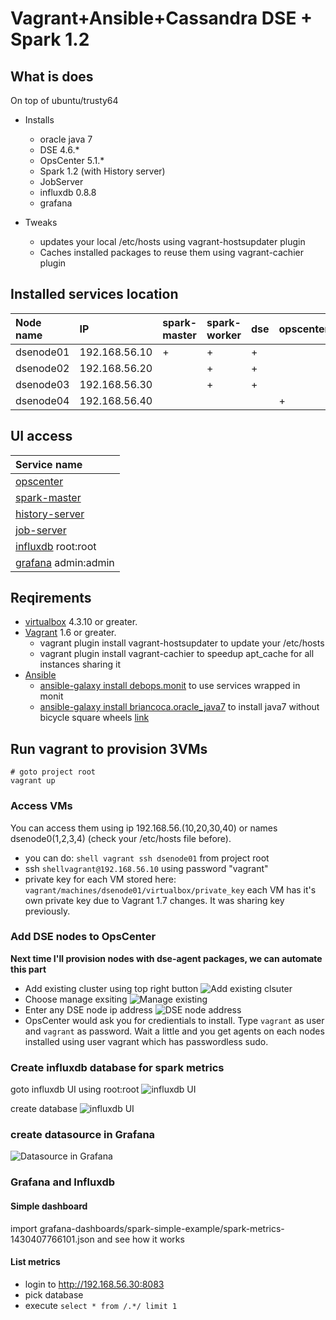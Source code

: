 # Vagrant+Ansible+Cassandra DSE + Spark 1.2

## What is does
On top of ubuntu/trusty64
* Installs 
    *  oracle java 7
    * DSE 4.6.*
    * OpsCenter 5.1.*
    * Spark 1.2 (with History server)
    * JobServer
    * influxdb 0.8.8             
    * grafana

* Tweaks
    * updates your local /etc/hosts using vagrant-hostsupdater plugin
    * Caches installed packages to reuse them using vagrant-cachier plugin

## Installed services location
| Node name      | IP              |spark-master  |spark-worker  | dse  | opscenter|HistoryServer|JobServer    |
|:---------------|:----------------|:-------------|:-------------|:-----|:---------|:------------|:------------|
| dsenode01      | 192.168.56.10   | +            | +            |  +   |          |             |             |
| dsenode02      | 192.168.56.20   |              | +            |  +   |          | +           | +           |
| dsenode03      | 192.168.56.30   |              | +            |  +   |          |             |             |
| dsenode04      | 192.168.56.40   |              |              |      | +        |             |             |

## UI access
|Service name| 
|:-----------| 
| [opscenter](http://dsenode04:8888/)|
| [spark-master](http://dsenode01:18080/)|
| [history-server](http://dsenode02:18080/)|
| [job-server](http://dsenode02:8090/)|
| [influxdb](http://dsenode03:8083) root:root |
| [grafana](http://dsenode03:3000) admin:admin|

## Reqirements
* [virtualbox](https://www.virtualbox.org/) 4.3.10 or greater.
* [Vagrant](https://www.vagrantup.com/) 1.6 or greater.
    * vagrant plugin install vagrant-hostsupdater to update your /etc/hosts
    * vagrant plugin install vagrant-cachier to speedup apt_cache for all instances sharing it
* [Ansible](http://docs.ansible.com/intro_installation.html#latest-releases-via-homebrew-mac-osx)  
    * [ansible-galaxy install debops.monit](https://github.com/debops/ansible-monit) to use services wrapped in monit
    * [ansible-galaxy install briancoca.oracle_java7](https://galaxy.ansible.com/list#/roles/628) to install java7 without bicycle square wheels [link](https://groups.google.com/forum/#!msg/ansible-project/G84khLtAuQo/5shDJMPOjYYJ)

## Run vagrant to provision 3VMs
```shell
# goto project root
vagrant up
```
### Access VMs
You can access them using ip 192.168.56.(10,20,30,40) or names dsenode0(1,2,3,4) (check your /etc/hosts file before).
* you can do: ```shell vagrant ssh dsenode01``` from project root
* ssh ```shellvagrant@192.168.56.10``` using password "vagrant"
* private key for each VM stored here: ```vagrant/machines/dsenode01/virtualbox/private_key``` each VM has it's own private key due to Vagrant 1.7 changes. It was sharing key previously.

### Add DSE nodes to OpsCenter
**Next time I'll provision nodes with dse-agent packages, we can automate this part**
* Add existing cluster using top right button 
![Add existing clsuter](https://github.com/seregasheypak/ansible-vagrant-dse-spark/tree/spark-cloudera/.wiki_resources/01_new_cluster.png?raw=true)
* Choose manage exsiting
![Manage existing](https://github.com/seregasheypak/ansible-vagrant-dse-spark/tree/spark-cloudera/.wiki_resources/02_manage_existing.png?raw=true)
* Enter any DSE node ip address
![DSE node address](https://github.com/seregasheypak/ansible-vagrant-dse-spark/tree/spark-cloudera/.wiki_resources/03_add_cluster.png?raw=true)
* OpsCenter would ask you for credientials to install. Type ```vagrant``` as user and ```vagrant``` as password. Wait a little and you get agents on each nodes installed using user vagrant which has passwordless sudo.

### Create influxdb database for spark metrics
goto influxdb UI using root:root
![influxdb UI](https://github.com/seregasheypak/ansible-vagrant-dse-spark/tree/spark-cloudera/.wiki_resources/influx_01_login.png?raw=true)

create database
![influxdb UI](https://github.com/seregasheypak/ansible-vagrant-dse-spark/tree/spark-cloudera/.wiki_resources/influx_02_create_db.png?raw=true)

### create datasource in Grafana
![Datasource in Grafana](https://github.com/seregasheypak/ansible-vagrant-dse-spark/tree/spark-cloudera/.wiki_resources/grafana_01_create_db.png)

### Grafana and Influxdb
#### Simple dashboard
import grafana-dashboards/spark-simple-example/spark-metrics-1430407766101.json and see how it works

#### List metrics
* login to http://192.168.56.30:8083
* pick database
* execute `select * from /.*/ limit 1`

